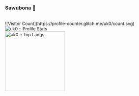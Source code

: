 ### Sawubona 👋
<br>
 ![Visitor Count](https://profile-counter.glitch.me/uk0/count.svg)
<br>
  <img heigth="195" src="https://github-readme-stats.vercel.app/api?username=uk0&show_icons=true&theme=cobalt" alt="uk0 :: Profile Stats" />
  <br>
  <img height="195" src="https://github-readme-stats.vercel.app/api/top-langs/?username=uk0&langs_count=10&theme=cobalt&layout=compact" alt="uk0 :: Top Langs" />
